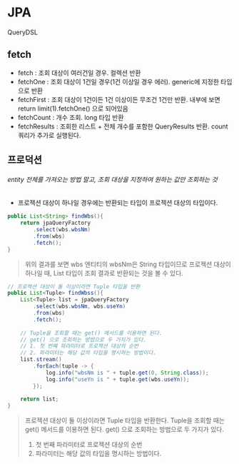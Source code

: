 # JPA
QueryDSL

## fetch ##
- fetch : 조회 대상이 여러건일 경우. 컬렉션 반환
- fetchOne : 조회 대상이 1건일 경우(1건 이상일 경우 에러). generic에 지정한 타입으로 반환
- fetchFirst : 조회 대상이 1건이든 1건 이상이든 무조건 1건만 반환. 내부에 보면 return limit(1).fetchOne() 으로 되어있음
- fetchCount : 개수 조회. long 타입 반환
- fetchResults : 조회한 리스트 + 전체 개수를 포함한 QueryResults 반환. count 쿼리가 추가로 실행된다.

## 프로덕션 ##
###### entity 전체를 가져오는 방법 말고, 조회 대상을 지정하여 원하는 값만 조회하는 것 ######
- 프로젝션 대상이 하나일 경우에는 반환되는 타입이 프로젝션 대상의 타입이다.
````java
public List<String> findWbs(){
	return jpaQueryFactory
		.select(wbs.wbsNm)
		.from(wbs)
		.fetch();
}
````
> 위의 결과를 보면 wbs 엔티티의 wbsNm은 String 타입이므로 프로젝션 대상이 하나일 때, List<String> 타입이 조회 결과로 반환되는 것을 볼 수 있다.

````java
// 프로젝션 대상이 둘 이상이라면 Tuple 타입을 반환
public List<Tuple> findWbss(){
	List<Tuple> list = jpaQueryFactory
		.select(wbs.wbsNm, wbs.useYn)
		.from(wbs)
		.fetch();
		
	// Tuple을 조회할 때는 get() 메서드를 이용하면 된다.
	// get() 으로 조회하는 방법으로 두 가지가 있다.
	// 1. 첫 번째 파라미터로 프로젝션 대상의 순번 
	// 2. 파라미터는 해당 값의 타입을 명시하는 방법이다.
	list.stream()
        .forEach(tuple -> {
        	log.info("wbsNm is " + tuple.get(0, String.class));
        	log.info("useYn is " + tuple.get(wbs.useYn));
        });
		
	return list;
}	
````
> 프로젝션 대상이 둘 이상이라면 Tuple 타입을 반환한다. Tuple을 조회할 때는 get() 메서드를 이용하면 된다.
> get() 으로 조회하는 방법으로 두 가지가 있다.
> 1. 첫 번째 파라미터로 프로젝션 대상의 순번 
> 2. 파라미터는 해당 값의 타입을 명시하는 방법이다.
